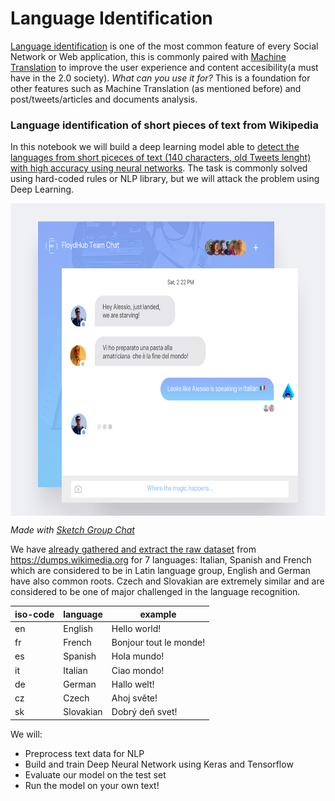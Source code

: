 # Language Identification

[Language identification](https://en.wikipedia.org/wiki/Language_identification) is one of the most common feature of every Social Network or Web application, this is commonly paired with [Machine Translation](https://en.wikipedia.org/wiki/Machine_translation) to improve the user experience and content accesibility(a must have in the 2.0 society). *What can you use it for?* This is a foundation for other features such as Machine Translation (as mentioned before) and post/tweets/articles and documents analysis.

### Language identification of short pieces of text from Wikipedia

In this notebook we will build a deep learning model able to [detect the languages from short piceces of text (140 characters, old Tweets lenght) with high accuracy using neural networks](http://machinelearningexp.com/deep-learning-language-identification-using-keras-tensorflow/). The task is commonly solved using hard-coded rules or NLP library, but we will attack the problem using Deep Learning.

<img src="https://raw.githubusercontent.com/floydhub/language-identification-template/master/images/fhchat.png" width="650" height="500" align="center"/>

*Made with [Sketch Group Chat](https://www.sketchappsources.com/free-source/1558-group-chat-sketch-freebie-resource.html)*

We have [already gathered and extract the raw dataset](https://floydhub.com/floydhub/datasets/language-identification/1) from https://dumps.wikimedia.org for 7 languages: Italian, Spanish and French which are considered to be in Latin language group, English and German have also common roots. Czech and Slovakian are extremely similar and are considered to be one of major challenged in the language recognition.

iso-code | language | example
---------|----------|--------
en | English | Hello world!
fr | French | Bonjour tout le monde!
es | Spanish | Hola mundo!
it | Italian | Ciao mondo!
de | German | Hallo welt!
cz | Czech | Ahoj světe!
sk | Slovakian | Dobrý deň svet!

We will:

- Preprocess text data for NLP
- Build and train Deep Neural Network using Keras and Tensorflow
- Evaluate our model on the test set
- Run the model on your own text!